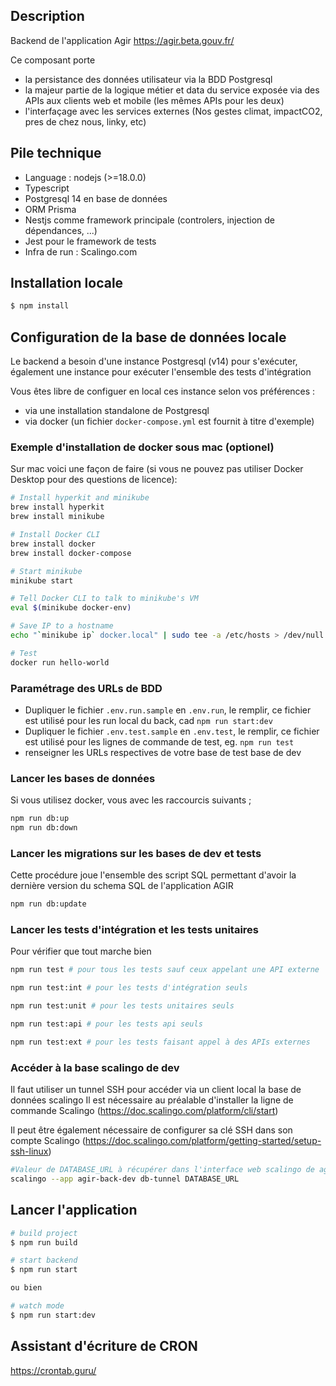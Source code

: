 ## Description

Backend de l'application Agir https://agir.beta.gouv.fr/

Ce composant porte

- la persistance des données utilisateur via la BDD Postgresql
- la majeur partie de la logique métier et data du service exposée via des APIs aux clients web et mobile (les mêmes APIs pour les deux)
- l'interfaçage avec les services externes (Nos gestes climat, impactCO2, pres de chez nous, linky, etc)

## Pile technique

- Language : nodejs (>=18.0.0)
- Typescript
- Postgresql 14 en base de données
- ORM Prisma
- Nestjs comme framework principale (controlers, injection de dépendances, ...)
- Jest pour le framework de tests
- Infra de run : Scalingo.com

## Installation locale

```bash
$ npm install
```

## Configuration de la base de données locale

Le backend a besoin d'une instance Postgresql (v14) pour s'exécuter, également une instance pour exécuter l'ensemble des tests d'intégration

Vous êtes libre de configuer en local ces instance selon vos préférences :

- via une installation standalone de Postgresql
- via docker (un fichier `docker-compose.yml` est fournit à titre d'exemple)

### Exemple d'installation de docker sous mac (optionel)

Sur mac voici une façon de faire (si vous ne pouvez pas utiliser Docker Desktop pour des questions de licence):

```bash
# Install hyperkit and minikube
brew install hyperkit
brew install minikube

# Install Docker CLI
brew install docker
brew install docker-compose

# Start minikube
minikube start

# Tell Docker CLI to talk to minikube's VM
eval $(minikube docker-env)

# Save IP to a hostname
echo "`minikube ip` docker.local" | sudo tee -a /etc/hosts > /dev/null

# Test
docker run hello-world
```

### Paramétrage des URLs de BDD

- Dupliquer le fichier `.env.run.sample` en `.env.run`, le remplir, ce fichier est utilisé pour les run local du back, cad `npm run start:dev`
- Dupliquer le fichier `.env.test.sample` en `.env.test`, le remplir, ce fichier est utilisé pour les lignes de commande de test, eg. `npm run test`
- renseigner les URLs respectives de votre base de test base de dev

### Lancer les bases de données

Si vous utilisez docker, vous avec les raccourcis suivants ;

```bash
npm run db:up
npm run db:down
```

### Lancer les migrations sur les bases de dev et tests

Cette procédure joue l'ensemble des script SQL permettant d'avoir la dernière version du schema SQL de l'application AGIR

```bash
npm run db:update
```

### Lancer les tests d'intégration et les tests unitaires

Pour vérifier que tout marche bien

```bash
npm run test # pour tous les tests sauf ceux appelant une API externe
```

```bash
npm run test:int # pour les tests d'intégration seuls
```

```bash
npm run test:unit # pour les tests unitaires seuls
```

```bash
npm run test:api # pour les tests api seuls
```

```bash
npm run test:ext # pour les tests faisant appel à des APIs externes
```

### Accéder à la base scalingo de dev

Il faut utiliser un tunnel SSH pour accéder via un client local la base de données scalingo
Il est nécessaire au préalable d'installer la ligne de commande Scalingo (https://doc.scalingo.com/platform/cli/start)

Il peut être également nécessaire de configurer sa clé SSH dans son compte Scalingo (https://doc.scalingo.com/platform/getting-started/setup-ssh-linux)

```bash
#Valeur de DATABASE_URL à récupérer dans l'interface web scalingo de agir-back-dev
scalingo --app agir-back-dev db-tunnel DATABASE_URL
```

## Lancer l'application

```bash
# build project
$ npm run build

# start backend
$ npm run start

ou bien

# watch mode
$ npm run start:dev

```

## Assistant d'écriture de CRON

https://crontab.guru/

